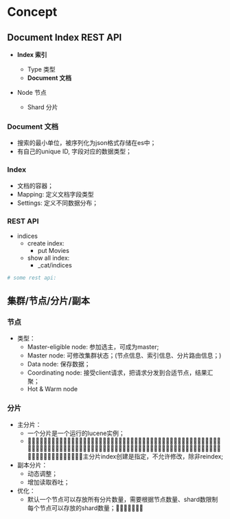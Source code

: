 # Concept

## Document Index REST API

* **Index 索引**
    * Type 类型
    * **Document 文档**

* Node 节点
    * Shard 分片

### Document 文档
* 搜索的最小单位，被序列化为json格式存储在es中；
* 有自己的unique ID, 字段对应的数据类型；

### Index
* 文档的容器；
* Mapping: 定义文档字段类型
* Settings: 定义不同数据分布；

### REST API
* indices
    * create index:
        * put Movies
    * show all index:
        * _cat/indices

``` yaml
# some rest api:

```

## 集群/节点/分片/副本

### 节点
* 类型：
    * Master-eligible node: 参加选主，可成为master;
    * Master node: 可修改集群状态；(节点信息、索引信息、分片路由信息；)
    * Data node: 保存数据；
    * Coordinating node: 接受client请求，把请求分发到合适节点，结果汇聚；
    * Hot & Warm node

### 分片
* 主分片：
    * 一个分片是一个运行的lucene实例；
    * 􏵤􏱧􏵕􏴕􏵄􏵁􏵂􏵪􏱭􏵫􏵬􏲭􏰢􏲱􏵭􏴥􏵮􏵯􏴜􏲕􏰢􏵰􏳑􏰊􏰍􏰁􏰂􏴋􏰍􏰄􏵤􏱧􏵕􏴕􏵄􏵁􏵂􏵪􏱭􏵫􏵬􏲭􏰢􏲱􏵭􏴥􏵮􏵯􏴜􏲕􏰢􏵰􏳑􏰊􏰍􏰁􏰂􏴋􏰍􏰄􏵤􏱧􏵕􏴕􏵄􏵁􏵂􏵪􏱭􏵫􏵬􏲭􏰢􏲱􏵭􏴥􏵮􏵯􏴜􏲕􏰢􏵰􏳑􏰊􏰍􏰁􏰂􏴋􏰍􏰄􏵤􏱧􏵕􏴕􏵄􏵁􏵂􏵪􏱭􏵫􏵬􏲭􏰢􏲱􏵭􏴥􏵮􏵯􏴜􏲕􏰢􏵰主分片index创建是指定，不允许修改，除非reindex;
* 副本分片：
    * 动态调整；
    * 增加读取吞吐；
* 优化：
    * 默认一个节点可以存放所有分片数量，需要根据节点数量、shard数限制每个节点可以存放的shard数量；􏰊􏰍􏰁􏰂􏴋􏰍􏰄
    

